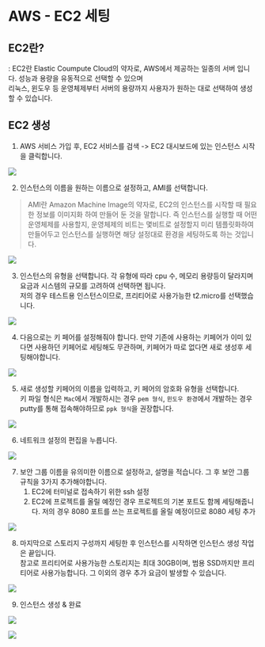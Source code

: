 # AWS - EC2 세팅 

## EC2란?
: EC2란 Elastic Coumpute Cloud의 약자로, AWS에서 제공하는 일종의 서버 입니다. 성능과 용량을 유동적으로 선택할 수 있으며<br>
리눅스, 윈도우 등 운영체제부터 서버의 용량까지 사용자가 원하는 대로 선택하여 생성할 수 있습니다. 

## EC2 생성
1. AWS 서비스 가입 후, EC2 서비스를 검색 -> EC2 대시보드에 있는 인스턴스 시작을 클릭합니다.

![](../img/ec_01.png)


2. 인스턴스의 이름을 원하는 이름으로 설정하고, AMI를 선택합니다. 
> AMI란 Amazon Machine Image의 약자로, EC2의 인스턴스를 시작할 때 필요한 정보를 이미지화 하여 만들어 둔 것을 말합니다.
> 즉 인스턴스를 실행할 때 어떤 운영체제를 사용할지, 운영체제의 비트는 몇비트로 설정할지 미리 템플릿화하여 만들어두고 
> 인스턴스를 실행하면 해당 설정대로 환경을 세팅하도록 하는 것입니다.

![](../img/ec_02.png)


3. 인스턴스의 유형을 선택합니다. 각 유형에 따라 cpu 수, 메모리 용량등이 달라지며 요금과 시스템의 규모를 고려하여 선택하면 됩니다.<br>
   저의 경우 테스트용 인스턴스이므로, 프리티어로 사용가능한 t2.micro를 선택했습니다.

![](../img/ec_03.png)


4. 다음으로는 키 페어를 설정해줘야 합니다. 만약 기존에 사용하는 키페어가 이미 있다면 사용하던 키페어로 세팅해도 무관하며, 키페어가 따로 없다면 새로 생성후 세팅해야합니다.

![](../img/ec_04.png)

5. 새로 생성할 키페어의 이름을 입력하고, 키 페어의 암호화 유형을 선택합니다. <br>
키 파일 형식은 `Mac`에서 개발하시는 경우 `pem 형식`, `윈도우 환경`에서 개발하는 경우 putty를 통해 접속해야하므로 `ppk 형식`을 권장합니다.

![](../img/ec_05.png)


6. 네트워크 설정의 편집을 누릅니다.

![](../img/ec_06.png)


7. 보안 그룹 이름을 유의미한 이름으로 설정하고, 설명을 적습니다. 그 후 보안 그룹 규칙을 3가지 추가해야합니다.
   1. EC2에 터미널로 접속하기 위한 ssh 설정
   2. EC2에 프로젝트를 올릴 예정인 경우 프로젝트의 기본 포트도 함께 세팅해줍니다. 저의 경우 8080 포트를 쓰는 프로젝트를 올릴 예정이므로 8080 세팅 추가

![](../img/ec_07.png)

8. 마지막으로 스토리지 구성까지 세팅한 후 인스턴스를 시작하면 인스턴스 생성 작업은 끝입니다.<br>
 참고로 프리티어로 사용가능한 스토리지는 최대 30GB이며, 범용 SSD까지만 프리티어로 사용가능합니다. 그 이외의 경우 추가 요금이 발생할 수 있습니다.

![](../img/ec_08.png)


9. 인스턴스 생성 & 완료

![](../img/ec_09.png)

![](../img/ec_10.png)
